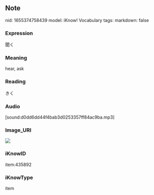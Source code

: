 ## Note
nid: 1655374758439
model: iKnow! Vocabulary
tags: 
markdown: false

### Expression
聞く

### Meaning
hear, ask

### Reading
きく

### Audio
[sound:d0dd6dd44f4bab3d0253357ff84ac9ba.mp3]

### Image_URI
<img src="9f89497411c77ad08e877e5394ed878a.jpg">

### iKnowID
item:435892

### iKnowType
item
